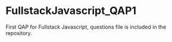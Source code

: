 # FullstackJavascript_QAP1
 First QAP for Fullstack Javascript, questions file is included in the repository.

